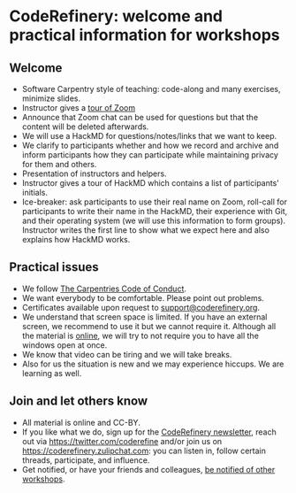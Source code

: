 

# CodeRefinery: welcome and practical information for workshops


## Welcome

- Software Carpentry style of teaching: code-along and many exercises, minimize slides.
- Instructor gives a [tour of Zoom](https://github.com/coderefinery/manuals/blob/master/zoom-mechanics.md)
- Announce that Zoom chat can be used for questions but that the content will
  be deleted afterwards.
- We will use a HackMD for questions/notes/links that we want to keep.
- We clarify to participants whether and how we record and archive and inform participants
  how they can participate while maintaining privacy for them and others.
- Presentation of instructors and helpers.
- Instructor gives a tour of HackMD which contains a list of participants' initials.
- Ice-breaker: ask participants to use their real name on Zoom,
  roll-call for participants to write their name in the HackMD,
  their experience with Git, and their operating system (we will use this information to form groups).
  Instructor writes the first line to show what we
  expect here and also explains how HackMD works.


## Practical issues

- We follow [The Carpentries Code of Conduct](https://docs.carpentries.org/topic_folders/policies/code-of-conduct.html).
- We want everybody to be comfortable. Please point out problems.
- Certificates available upon request to support@coderefinery.org.
- We understand that screen space is limited. If you have an external screen,
  we recommend to use it but we cannot require it. Although all the material is
  [online](https://coderefinery.org/lessons/), we will
  try to not require you to have all the windows open at once.
- We know that video can be tiring and we will take breaks.
- Also for us the situation is new and we may experience hiccups. We are learning as well.


## Join and let others know

- All material is online and CC-BY.
- If you like what we do, sign up for the [CodeRefinery newsletter](https://coderefinery.org/),
  reach out via https://twitter.com/coderefine and/or
  join us on https://coderefinery.zulipchat.com: you can listen in, follow
  certain threads, participate, and influence.
- Get notified, or have your friends and colleagues,
  [be notified of other workshops](https://coderefinery.org/workshops/upcoming/#notify-me).

